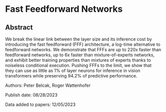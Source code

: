 # Fast Feedforward Networks

## Abstract
We break the linear link between the layer size and its inference cost by
introducing the fast feedforward (FFF) architecture, a log-time alternative to
feedforward networks. We demonstrate that FFFs are up to 220x faster than
feedforward networks, up to 6x faster than mixture-of-experts networks, and
exhibit better training properties than mixtures of experts thanks to noiseless
conditional execution. Pushing FFFs to the limit, we show that they can use as
little as 1% of layer neurons for inference in vision transformers while
preserving 94.2% of predictive performance.

Authors: Peter Belcak, Roger Wattenhofer

Publish date: 08/28/2023

Data added to papers: 12/05/2023


